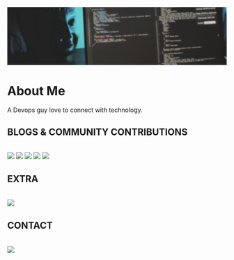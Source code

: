 <img src="profile-backround.png">

# About Me

A Devops guy love to connect with technology.

## BLOGS & COMMUNITY CONTRIBUTIONS
</br>
<a href="https://medium.com/@bhupender.rawat4"><img src="https://img.shields.io/badge/Medium-12100E?style=for-the-badge&logo=medium&logoColor=white" /></a>
<a href="https://blog.opstree.com/author/bhupendersinghb5dca0b393/"><img src="https://image4.owler.com/logo/opstree-solutions_owler_20170619_110319_large.jpg" width="100"></a>
<a href="https://superuser.com/users/996416/bhupender-singh"><img src="https://149351115.v2.pressablecdn.com/wp-content/uploads/2017/02/superuser-logo-winner.png" width="100"></a>
<a href="https://stackoverflow.com/users/9848994/bhupender-singh"><img src="https://img.shields.io/badge/Stack_Overflow-FE7A16?style=for-the-badge&logo=stack-overflow&logoColor=white" /></a>
<a href="https://hub.docker.com/u/rawat4"><img src="https://img.shields.io/badge/Docker-2CA5E0?style=for-the-badge&logo=docker&logoColor=white"/> </a>
</br>

## EXTRA
</br>
<a href="https://www.hackerrank.com/bhupi212" ><img src="https://img.shields.io/badge/-Hackerrank-2EC866?style=for-the-badge&logo=HackerRank&logoColor=white" /></a>
</br>

## CONTACT

</br>
<a href="https://www.linkedin.com/in/bhupender-rawat-91a15a117/"><img src="https://img.shields.io/badge/LinkedIn-0077B5?style=for-the-badge&logo=linkedin&logoColor=white"/></a>

